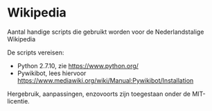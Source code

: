 # Wikipedia
Aantal handige scripts die gebruikt worden voor de Nederlandstalige Wikipedia

De scripts vereisen:

  * Python 2.7.10, zie https://www.python.org/
  * Pywikibot, lees hiervoor https://www.mediawiki.org/wiki/Manual:Pywikibot/Installation

Hergebruik, aanpassingen, enzovoorts zijn toegestaan onder de MIT-licentie.